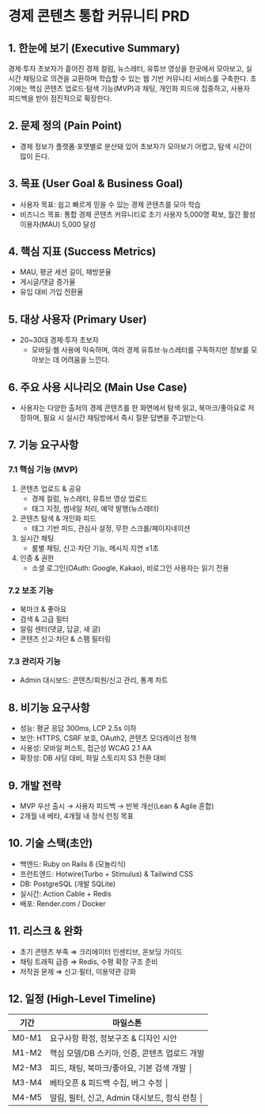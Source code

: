# 경제 콘텐츠 통합 커뮤니티 PRD

## 1. 한눈에 보기 (Executive Summary)
경제·투자 초보자가 흩어진 경제 컬럼, 뉴스레터, 유튜브 영상을 한곳에서 모아보고, 실시간 채팅으로 의견을 교환하며 학습할 수 있는 웹 기반 커뮤니티 서비스를 구축한다. 초기에는 핵심 콘텐츠 업로드·탐색 기능(MVP)과 채팅, 개인화 피드에 집중하고, 사용자 피드백을 받아 점진적으로 확장한다.

## 2. 문제 정의 (Pain Point)
- 경제 정보가 플랫폼·포맷별로 분산돼 있어 초보자가 모아보기 어렵고, 탐색 시간이 많이 든다.

## 3. 목표 (User Goal & Business Goal)
- 사용자 목표: 쉽고 빠르게 믿을 수 있는 경제 콘텐츠를 모아 학습
- 비즈니스 목표: 통합 경제 콘텐츠 커뮤니티로 초기 사용자 5,000명 확보, 월간 활성 이용자(MAU) 5,000 달성

## 4. 핵심 지표 (Success Metrics)
- MAU, 평균 세션 길이, 재방문율
- 게시글/댓글 증가율
- 유입 대비 가입 전환율

## 5. 대상 사용자 (Primary User)
- 20~30대 경제·투자 초보자
  - 모바일·웹 사용에 익숙하며, 여러 경제 유튜브·뉴스레터를 구독하지만 정보를 모아보는 데 어려움을 느낀다.

## 6. 주요 사용 시나리오 (Main Use Case)
- 사용자는 다양한 출처의 경제 콘텐츠를 한 화면에서 탐색·읽고, 북마크/좋아요로 저장하며, 필요 시 실시간 채팅방에서 즉시 질문·답변을 주고받는다.

## 7. 기능 요구사항
### 7.1 핵심 기능 (MVP)
1. 콘텐츠 업로드 & 공유
   - 경제 컬럼, 뉴스레터, 유튜브 영상 업로드
   - 태그 지정, 썸네일 처리, 예약 발행(뉴스레터)
2. 콘텐츠 탐색 & 개인화 피드
   - 태그 기반 피드, 관심사 설정, 무한 스크롤/페이지네이션
3. 실시간 채팅
   - 룸별 채팅, 신고·차단 기능, 메시지 지연 ≤1초
4. 인증 & 권한
   - 소셜 로그인(OAuth: Google, Kakao), 비로그인 사용자는 읽기 전용

### 7.2 보조 기능
- 북마크 & 좋아요
- 검색 & 고급 필터
- 알림 센터(댓글, 답글, 새 글)
- 콘텐츠 신고·차단 & 스팸 필터링

### 7.3 관리자 기능
- Admin 대시보드: 콘텐츠/회원/신고 관리, 통계 차트

## 8. 비기능 요구사항
- 성능: 평균 응답 300ms, LCP 2.5s 이하
- 보안: HTTPS, CSRF 보호, OAuth2, 콘텐츠 모더레이션 정책
- 사용성: 모바일 퍼스트, 접근성 WCAG 2.1 AA
- 확장성: DB 샤딩 대비, 파일 스토리지 S3 전환 대비

## 9. 개발 전략
- MVP 우선 출시 → 사용자 피드백 → 반복 개선(Lean & Agile 혼합)
- 2개월 내 베타, 4개월 내 정식 런칭 목표

## 10. 기술 스택(초안)
- 백엔드: Ruby on Rails 8 (모놀리식)
- 프런트엔드: Hotwire(Turbo + Stimulus) & Tailwind CSS
- DB: PostgreSQL (개발 SQLite)
- 실시간: Action Cable + Redis
- 배포: Render.com / Docker

## 11. 리스크 & 완화
- 초기 콘텐츠 부족 ⇒ 크리에이터 인센티브, 온보딩 가이드
- 채팅 트래픽 급증 ⇒ Redis, 수평 확장 구조 준비
- 저작권 문제 ⇒ 신고·필터, 이용약관 강화

## 12. 일정 (High-Level Timeline)
| 기간 | 마일스톤 |
| ---- | -------- |
| M0-M1 | 요구사항 확정, 정보구조 & 디자인 시안 |
| M1-M2 | 핵심 모델/DB 스키마, 인증, 콘텐츠 업로드 개발 |
| M2-M3 | 피드, 채팅, 북마크/좋아요, 기본 검색 개발 │
| M3-M4 | 베타오픈 & 피드백 수집, 버그 수정 │
| M4-M5 | 알림, 필터, 신고, Admin 대시보드, 정식 런칭 │
